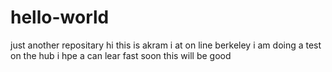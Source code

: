 # hello-world
just another repositary
hi this is akram i at on line berkeley
i am doing a test on the hub
i hpe a can lear fast
soon this will be good

